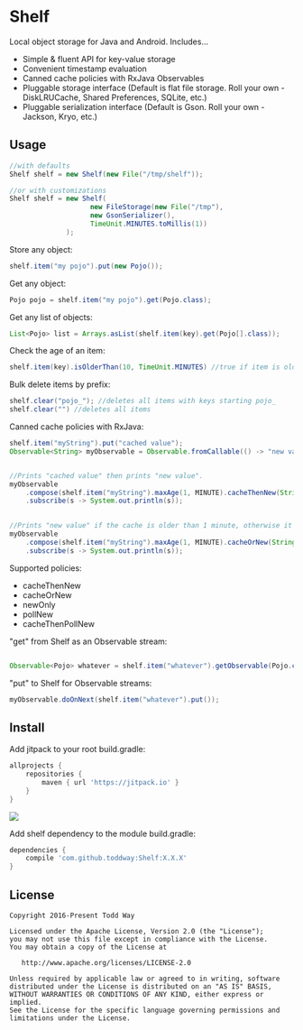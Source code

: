 # Shelf
Local object storage for Java and Android.  Includes...

- Simple & fluent API for key-value storage
- Convenient timestamp evaluation
- Canned cache policies with RxJava Observables
- Pluggable storage interface (Default is flat file storage. Roll your own - DiskLRUCache, Shared Preferences, SQLite, etc.)
- Pluggable serialization interface (Default is Gson.  Roll your own - Jackson, Kryo, etc.)
 
 
## Usage

```java
//with defaults
Shelf shelf = new Shelf(new File("/tmp/shelf"));

//or with customizations
Shelf shelf = new Shelf(
                    new FileStorage(new File("/tmp"), 
                    new GsonSerializer(), 
                    TimeUnit.MINUTES.toMillis(1))
              );
```

Store any object:
```java
shelf.item("my pojo").put(new Pojo());
```
Get any object:
```java
Pojo pojo = shelf.item("my pojo").get(Pojo.class);
```

Get any list of objects:
```java
List<Pojo> list = Arrays.asList(shelf.item(key).get(Pojo[].class));
```

Check the age of an item:
```java
shelf.item(key).isOlderThan(10, TimeUnit.MINUTES) //true if item is older than 10 min or does not exist, false otherwise
```


Bulk delete items by prefix:
```java
shelf.clear("pojo_"); //deletes all items with keys starting pojo_
shelf.clear("") //deletes all items
```



Canned cache policies with RxJava:
```java
shelf.item("myString").put("cached value");
Observable<String> myObservable = Observable.fromCallable(() -> "new value");


//Prints "cached value" then prints "new value".
myObservable
    .compose(shelf.item("myString").maxAge(1, MINUTE).cacheThenNew(String.class))
    .subscribe(s -> System.out.println(s));
     

//Prints "new value" if the cache is older than 1 minute, otherwise it prints "cached value".
myObservable
    .compose(shelf.item("myString").maxAge(1, MINUTE).cacheOrNew(String.class))
    .subscribe(s -> System.out.println(s));     
```

Supported policies:
- cacheThenNew
- cacheOrNew
- newOnly
- pollNew
- cacheThenPollNew

"get" from Shelf as an Observable stream: 
```java

Observable<Pojo> whatever = shelf.item("whatever").getObservable(Pojo.class);
```

"put" to Shelf for Observable streams:
```java
myObservable.doOnNext(shelf.item("whatever").put());

```

## Install
Add jitpack to your root build.gradle:

```groovy
allprojects {
    repositories {
        maven { url 'https://jitpack.io' }
    }
}
```
[![](https://jitpack.io/v/toddway/Shelf.svg)](https://jitpack.io/#toddway/Shelf)

Add shelf dependency to the module build.gradle:

```groovy
dependencies {
    compile 'com.github.toddway:Shelf:X.X.X'
}
```    



License
-------

    Copyright 2016-Present Todd Way

    Licensed under the Apache License, Version 2.0 (the "License");
    you may not use this file except in compliance with the License.
    You may obtain a copy of the License at

       http://www.apache.org/licenses/LICENSE-2.0

    Unless required by applicable law or agreed to in writing, software
    distributed under the License is distributed on an "AS IS" BASIS,
    WITHOUT WARRANTIES OR CONDITIONS OF ANY KIND, either express or implied.
    See the License for the specific language governing permissions and
    limitations under the License.